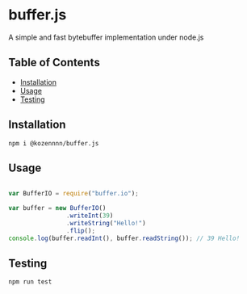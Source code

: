 # buffer.js

A simple and fast bytebuffer implementation under node.js

## Table of Contents

* [Installation](#installation)
* [Usage](#usage)
* [Testing](#testing)

## Installation

```
npm i @kozennnn/buffer.js
```

## Usage

```js

var BufferIO = require("buffer.io");

var buffer = new BufferIO()
                .writeInt(39)
                .writeString("Hello!")
                .flip();
console.log(buffer.readInt(), buffer.readString()); // 39 Hello!

```

## Testing

```
npm run test
```